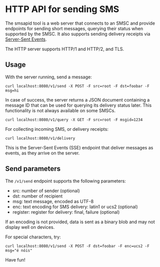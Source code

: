 # HTTP API for sending SMS

The smsapid tool is a web server that connects to an SMSC and provide
endpoints for sending short messages, querying their status when
supported by the SMSC. It also supports sending delivery receipts
via [Server-Sent Events](http://www.w3schools.com/html/html5_serversentevents.asp).

The HTTP server supports HTTP/1 and HTTP/2, and TLS.

## Usage

With the server running, send a message:

	curl localhost:8080/v1/send -X POST -F src=root -F dst=foobar -F msg=hi

In case of success, the server returns a JSON document containing a
message ID that can be used for querying its delivery status later.
This functionality is not always available on some SMSCs.

	curl localhost:8080/v1/query -X GET -F src=root -F msgid=1234

For collecting incoming SMS, or delivery receipts:

	curl localhost:8080/v1/delivery

This is the Server-Sent Events (SSE) endpoint that deliver messages
as events, as they arrive on the server.

## Send parameters

The `/v1/send` endpoint supports the following parameters:

- src: number of sender (optional)
- dst: number of recipient
- msg: text message, encoded as UTF-8
- enc: text encoding for SMS delivery: latin1 or ucs2 (optional)
- register: register for delivery: final, failure (optional)

If an encoding is not provided, data is sent as a binary blob and may
not display well on devices.

For special characters, try:

	curl localhost:8080/v1/send -X POST -F dst=foobar -F enc=ucs2 -F msg="é nóis"

Have fun!

